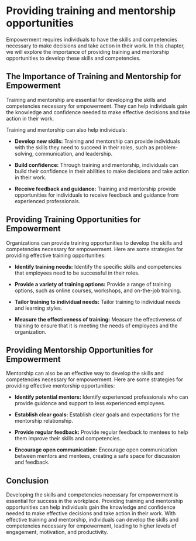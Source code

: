 Providing training and mentorship opportunities
==============================================================================================================

Empowerment requires individuals to have the skills and competencies necessary to make decisions and take action in their work. In this chapter, we will explore the importance of providing training and mentorship opportunities to develop these skills and competencies.

The Importance of Training and Mentorship for Empowerment
---------------------------------------------------------

Training and mentorship are essential for developing the skills and competencies necessary for empowerment. They can help individuals gain the knowledge and confidence needed to make effective decisions and take action in their work.

Training and mentorship can also help individuals:

* **Develop new skills:** Training and mentorship can provide individuals with the skills they need to succeed in their roles, such as problem-solving, communication, and leadership.

* **Build confidence:** Through training and mentorship, individuals can build their confidence in their abilities to make decisions and take action in their work.

* **Receive feedback and guidance:** Training and mentorship provide opportunities for individuals to receive feedback and guidance from experienced professionals.

Providing Training Opportunities for Empowerment
------------------------------------------------

Organizations can provide training opportunities to develop the skills and competencies necessary for empowerment. Here are some strategies for providing effective training opportunities:

* **Identify training needs:** Identify the specific skills and competencies that employees need to be successful in their roles.

* **Provide a variety of training options:** Provide a range of training options, such as online courses, workshops, and on-the-job training.

* **Tailor training to individual needs:** Tailor training to individual needs and learning styles.

* **Measure the effectiveness of training:** Measure the effectiveness of training to ensure that it is meeting the needs of employees and the organization.

Providing Mentorship Opportunities for Empowerment
--------------------------------------------------

Mentorship can also be an effective way to develop the skills and competencies necessary for empowerment. Here are some strategies for providing effective mentorship opportunities:

* **Identify potential mentors:** Identify experienced professionals who can provide guidance and support to less experienced employees.

* **Establish clear goals:** Establish clear goals and expectations for the mentorship relationship.

* **Provide regular feedback:** Provide regular feedback to mentees to help them improve their skills and competencies.

* **Encourage open communication:** Encourage open communication between mentors and mentees, creating a safe space for discussion and feedback.

Conclusion
----------

Developing the skills and competencies necessary for empowerment is essential for success in the workplace. Providing training and mentorship opportunities can help individuals gain the knowledge and confidence needed to make effective decisions and take action in their work. With effective training and mentorship, individuals can develop the skills and competencies necessary for empowerment, leading to higher levels of engagement, motivation, and productivity.

